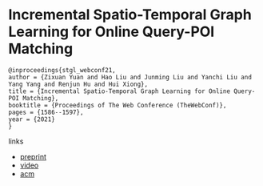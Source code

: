 # Incremental Spatio-Temporal Graph Learning for Online Query-POI Matching

```
@inproceedings{stgl_webconf21,
author = {Zixuan Yuan and Hao Liu and Junming Liu and Yanchi Liu and Yang Yang and Renjun Hu and Hui Xiong},
title = {Incremental Spatio-Temporal Graph Learning for Online Query-POI Matching},
booktitle = {Proceedings of The Web Conference (TheWebConf)},
pages = {1586--1597},
year = {2021}
}
```

links
- [preprint](https://www.researchgate.net/publication/349180375_Incremental_Spatio-Temporal_Graph_Learning_for_Online_Query-POI_Matching)
- [video](https://www.youtube.com/watch?v=hI0dMlTRzQ0)
- [acm](https://dl.acm.org/doi/10.1145/3442381.3449810)